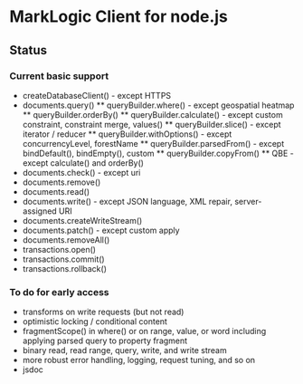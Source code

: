 # MarkLogic Client for node.js

## Status

### Current basic support

* createDatabaseClient() - except HTTPS
* documents.query()
** queryBuilder.where() - except geospatial heatmap
** queryBuilder.orderBy()
** queryBuilder.calculate() - except custom constraint, constraint merge, values()
** queryBuilder.slice() - except iterator / reducer
** queryBuilder.withOptions() - except concurrencyLevel, forestName
** queryBuilder.parsedFrom() - except bindDefault(), bindEmpty(), custom
** queryBuilder.copyFrom()
** QBE - except calculate() and orderBy()
* documents.check() - except uri
* documents.remove()
* documents.read()
* documents.write() - except JSON language, XML repair, server-assigned URI
* documents.createWriteStream()
* documents.patch() - except custom apply
* documents.removeAll()
* transactions.open()
* transactions.commit()
* transactions.rollback()


### To do for early access

* transforms on write requests (but not read)
* optimistic locking / conditional content
* fragmentScope() in where() or on range, value, or word including applying parsed query to property fragment
* binary read, read range, query, write, and write stream
* more robust error handling, logging, request tuning, and so on
* jsdoc
  